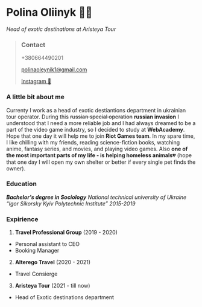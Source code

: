 # Polina Oliinyk :blue_heart::yellow_heart:
*Head of exotic destinations at Aristeya Tour*
> ### Contact 
> +380664490201
>
>polinaoleynik1@gmail.com
>
>[Instagram :unicorn:](https://instagram.com/1polyapolya1?igshid=YmMyMTA2M2Y=)
### A little bit about me
Currenty I work as a head of exotic destiantions department in ukrainian tour operator. During this  ~~russian special operation~~ **russian invasion** I understood that I need a more reliable job and I had always dreamed to be a part of the video game industry, so I decided to study at **WebAcademy**. Hope that one day it will help me to join **Riot Games team**.
In my spare time, I like chilling with my friends, reading science-fiction books, watching anime, fantasy series, and movies, and playing video games. Also **one of the most important parts of my life - is helping homeless animals**:broken_heart: (hope that one day I will open my own shelter or better if every single pet finds the owner).
### Education
***Bachelor's degree in Sociology***
*National technical university of Ukraine “Igor Sikorsky Kyiv Polytechnic Institute” 
2015-2019*
### Expirience
1. **Travel Professional Group** (2019 - 2020)
- Personal assistant to CEO
- Booking Manager
2. **Alterego Travel** (2020 - 2021)
- Travel Consierge
3. **Aristeya Tour** (2021 - till now)
- Head of Exotic destinations department
